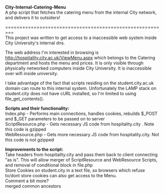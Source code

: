 **City-Internal-Catering-Menu**  
A php script that fetches the catering menu from the internal City network, and delivers it to outsiders!  
  
=========================================================  
This project was written to get access to a inaccessible web system inside City University's internal dns.  
  
The web address I'm interested in browsing is http://hospitality.city.ac.uk/ViewMenu.aspx which belongs to the Catering department and hosts the menu and prices. It is only visible through physically networked computers inside City University. It is inaccessible over wifi inside university.  
  
I take advantage of the fact that scripts residing on the student.city.ac.uk domain can route to this internal system. Unfortunately the LAMP stack on student.city does not have cURL installed, so I'm limited to using file_get_contents().  
  
**Scripts and their functionality:**  
Index.php - Performs main connections, handles cookies, rebuilds $_POST and $_GET parameters to be passed on to server  
ScriptResource.php - Gets necessary JS code from hospitality.city . Note this code is gzipped  
WebResource.php - Gets more necessary JS code from hospitality.city. Not this code is not gzipped  
  
**Improvements to the script:**  
Take headers from hospitality.city and pass them back to client connecting "as is". This will allow merger of ScriptResource and WebResource Scripts, and removal of conditional block in file.php  
Store Cookies on student.city in a text file, so browsers which refuse to/dont store cookies can also get access to the Menu.  
Comment a bit more?  
merged common ancestors  
